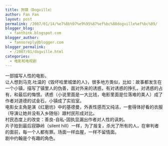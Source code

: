 ```yaml
---
title: 狗镇（Dogville）
author: Fan Fan
layout: post
permalink: /2007/01/14/%e7%8b%97%e9%95%87%ef%bc%88dogville%ef%bc%89/
blogger_blog:
  - fanthink.blogspot.com
blogger_author:
  - fannoreply@blogger.com
blogger_permalink:
  - /2007/01/dogville.html
categories:
  - 电影和电视剧
---
```

一部描写人性的电影。  
让人想到马克.吐温的《毁坏哈里城堡的人》，很多地方类似，比如：故事都发生在一个小镇，描写了镇里人的伪善，面对外来的诱惑，有对诱惑的挣扎，对诱惑的占有，和最后的悔恨。诱惑（小说里面是一大比钱，电影里面是位落难的美人）成了作者对道德的试金石，小镇成了实验室。  
电影女主角是演《红磨坊》中的基德曼，外表性感而又纯洁，一套得体好看的衣服（导演让她并没有入乡随俗）跟村民形成对比。  
村民态度上的改变：善良-自私-固执显漏出作者对人性的讽刺。  
片子拍到最后寂静岭（silent hill）一样，为了报复，杀光了所有的人，在审判者的面前，每一个人都有罪。场面一样血腥，一样不留情面。  
剧中约翰是个有趣的角色。